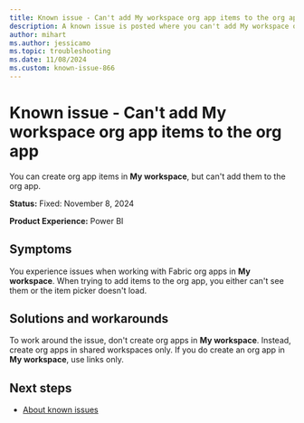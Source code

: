 ```yaml
---
title: Known issue - Can't add My workspace org app items to the org app
description: A known issue is posted where you can't add My workspace org app items to the org app.
author: mihart
ms.author: jessicamo
ms.topic: troubleshooting  
ms.date: 11/08/2024
ms.custom: known-issue-866
---
```


# Known issue - Can't add My workspace org app items to the org app

You can create org app items in **My workspace**, but can't add them to the org app.

**Status:** Fixed: November 8, 2024

**Product Experience:** Power BI

## Symptoms

You experience issues when working with Fabric org apps in **My workspace**. When trying to add items to the org app, you either can't see them or the item picker doesn't load.

## Solutions and workarounds

To work around the issue, don't create org apps in **My workspace**. Instead, create org apps in shared workspaces only. If you do create an org app in **My workspace**, use links only.

## Next steps

- [About known issues](https://support.fabric.microsoft.com/known-issues)
